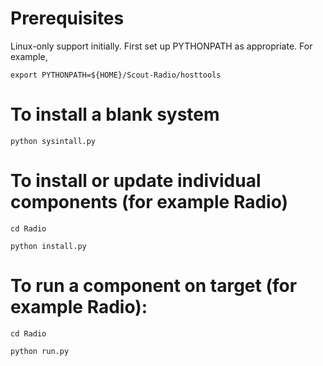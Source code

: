 # Prerequisites
Linux-only support initially.
First set up PYTHONPATH as appropriate. For example,

```export PYTHONPATH=${HOME}/Scout-Radio/hosttools```

# To install a blank system

```python sysintall.py```

# To install or update individual components (for example Radio)

```cd Radio```

```python install.py```

# To run a component on target (for example Radio):

```cd Radio```

```python run.py```
